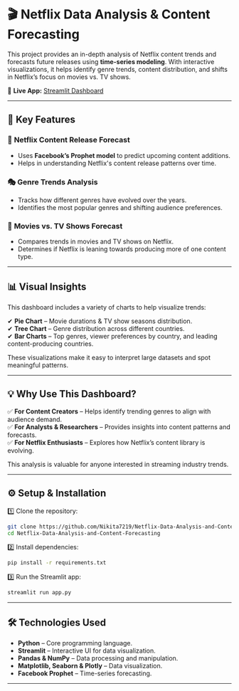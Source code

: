 

# 🎬 Netflix Data Analysis & Content Forecasting  

This project provides an in-depth analysis of Netflix content trends and forecasts future releases using **time-series modeling**. With interactive visualizations, it helps identify genre trends, content distribution, and shifts in Netflix’s focus on movies vs. TV shows.  

🔗 **Live App:** [Streamlit Dashboard](https://netflix-data-analysis-and-content-forecasting-ucjccxokhdlq3ywf.streamlit.app/)  

---

## 📌 Key Features  

### 📅 **Netflix Content Release Forecast**  
- Uses **Facebook’s Prophet model** to predict upcoming content additions.  
- Helps in understanding Netflix's content release patterns over time.  

### 🎭 **Genre Trends Analysis**  
- Tracks how different genres have evolved over the years.  
- Identifies the most popular genres and shifting audience preferences.  

### 🎥 **Movies vs. TV Shows Forecast**  
- Compares trends in movies and TV shows on Netflix.  
- Determines if Netflix is leaning towards producing more of one content type.  

---

## 📊 **Visual Insights**  

This dashboard includes a variety of charts to help visualize trends:  

✔ **Pie Chart** – Movie durations & TV show seasons distribution.  
✔ **Tree Chart** – Genre distribution across different countries.  
✔ **Bar Charts** – Top genres, viewer preferences by country, and leading content-producing countries.  

These visualizations make it easy to interpret large datasets and spot meaningful patterns.  

---

## 💡 **Why Use This Dashboard?**  

✅ **For Content Creators** – Helps identify trending genres to align with audience demand.  
✅ **For Analysts & Researchers** – Provides insights into content patterns and forecasts.  
✅ **For Netflix Enthusiasts** – Explores how Netflix’s content library is evolving.  

This analysis is valuable for anyone interested in streaming industry trends.  

---

## ⚙ **Setup & Installation**  

1️⃣ Clone the repository:  

```bash
git clone https://github.com/Nikita7219/Netflix-Data-Analysis-and-Content-Forecasting.git
cd Netflix-Data-Analysis-and-Content-Forecasting
```

2️⃣ Install dependencies:  

```bash
pip install -r requirements.txt
```

3️⃣ Run the Streamlit app:  

```bash
streamlit run app.py
```

---

## 🛠 **Technologies Used**  

- **Python** – Core programming language.  
- **Streamlit** – Interactive UI for data visualization.  
- **Pandas & NumPy** – Data processing and manipulation.  
- **Matplotlib, Seaborn & Plotly** – Data visualization.  
- **Facebook Prophet** – Time-series forecasting.  

---



